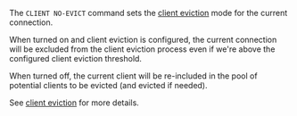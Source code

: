 The `CLIENT NO-EVICT` command sets the [client eviction](/topics/clients#client-eviction) mode for the current connection.

When turned on and client eviction is configured, the current connection will be excluded from the client eviction process even if we're above the configured client eviction threshold.

When turned off, the current client will be re-included in the pool of potential clients to be evicted (and evicted if needed).

See [client eviction](/topics/clients#client-eviction) for more details.

